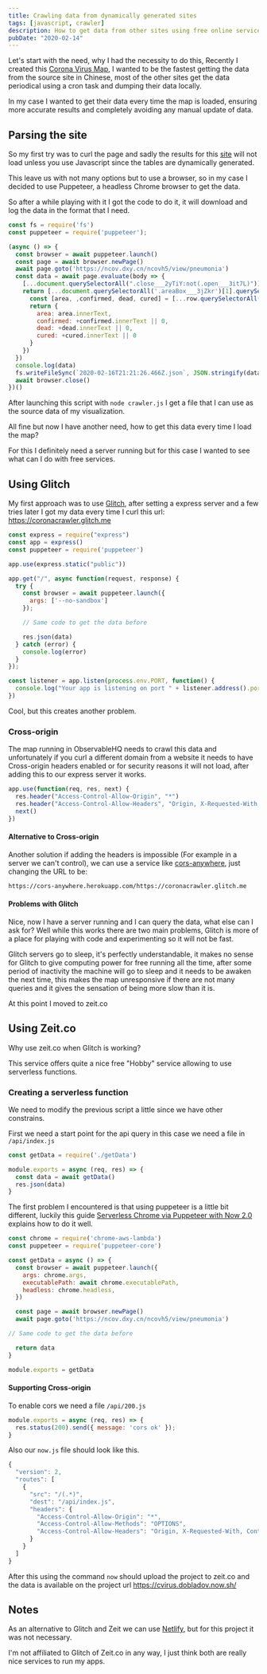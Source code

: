 ```yaml
---
title: Crawling data from dynamically generated sites
tags: [javascript, crawler]
description: How to get data from other sites using free online services
pubDate: "2020-02-14"
---
```


Let's start with the need, why I had the necessity to do this,
Recently I created this [Corona Virus Map](https://observablehq.com/@dobladov/coronavirus-2019-ncov), I wanted to be the fastest getting the data from the source site in Chinese, most of the other sites get the data periodical using a cron task and dumping their data locally.

In my case I wanted to get their data every time the map is loaded, ensuring more accurate results and completely avoiding any manual update of data.

## Parsing the site

So my first try was to curl the page and sadly the results for this [site](https://ncov.dxy.cn/ncovh5/view/pneumonia) will not load unless you use Javascript since the tables are dynamically generated.

This leave us with not many options but to use a browser, so in my case I decided to use Puppeteer, a headless Chrome browser to get the data.

So after a while playing with it I got the code to do it, it will download and log the data in the format that I need.

```javascript
const fs = require('fs')
const puppeteer = require('puppeteer');

(async () => {
  const browser = await puppeteer.launch()
  const page = await browser.newPage()
  await page.goto('https://ncov.dxy.cn/ncovh5/view/pneumonia')
  const data = await page.evaluate(body => {
    [...document.querySelectorAll(".close___2yTiY:not(.open___3it7L)")].forEach(e => e.click())
    return [...document.querySelectorAll('.areaBox___3jZkr')[1].querySelectorAll('.areaBlock2___27vn7')].map(row => {
      const [area, ,confirmed, dead, cured] = [...row.querySelectorAll('p')]
      return {
        area: area.innerText,
        confirmed: +confirmed.innerText || 0,
        dead: +dead.innerText || 0,
        cured: +cured.innerText || 0
      }
    })
  })
  console.log(data)
  fs.writeFileSync(`2020-02-16T21:21:26.466Z.json`, JSON.stringify(data, null, 2))
  await browser.close()
})()
```

After launching this script with `node crawler.js` I get a file that I can use as the source data of my visualization.

All fine but now I have another need, how to get this data every time I load the map?

For this I definitely need a server running but for this case I wanted to see what can I do with free services.

## Using Glitch

My first approach was to use [Glitch](glitch.com), after setting a express server and a few tries later I got my data every time I curl this url: https://coronacrawler.glitch.me

```javascript
const express = require("express")
const app = express()
const puppeteer = require('puppeteer')

app.use(express.static("public"))

app.get("/", async function(request, response) {
  try {
    const browser = await puppeteer.launch({
      args: ['--no-sandbox']
    });

    // Same code to get the data before

    res.json(data)
  } catch (error) {
    console.log(error)
  }
});

const listener = app.listen(process.env.PORT, function() {
  console.log("Your app is listening on port " + listener.address().port)
})
```

Cool, but this creates another problem.

### Cross-origin

The map running in ObservableHQ needs to crawl this data and unfortunately if you curl a different domain from a website it needs to have Cross-origin headers enabled or for security reasons it will not load, after adding this to our express server it works.

```javascript
app.use(function(req, res, next) {
  res.header("Access-Control-Allow-Origin", "*")
  res.header("Access-Control-Allow-Headers", "Origin, X-Requested-With, Content-Type, Accept")
  next()
})
```

#### Alternative to Cross-origin

Another solution if adding the headers is impossible (For example in a server we can't control), we can use a service like [cors-anywhere](https://cors-anywhere.herokuapp.com/), just changing the URL to be:

```bash
https://cors-anywhere.herokuapp.com/https://coronacrawler.glitch.me
```

#### Problems with Glitch

Nice, now I have a server running and I can query the data, what else can I ask for? Well while this works there are two main problems, Glitch is more of a place for playing with code and experimenting so it will not be fast.

Glitch servers go to sleep, it's perfectly understandable, it makes no sense for Glitch to give computing power for free running all the time, after some period of inactivity the machine will go to sleep and it needs to be awaken the next time, this makes the map unresponsive if there are not many queries and it gives the sensation of being more slow than it is.

At this point I moved to zeit.co

## Using Zeit.co

Why use zeit.co when Glitch is working?

This service offers quite a nice free "Hobby" service allowing to use serverless functions.

### Creating a serverless function

We need to modify the previous script a little since we have other constrains.

First we need a start point for the api query in this case we need a file in `/api/index.js`

```javascript
const getData = require('./getData')

module.exports = async (req, res) => {
  const data = await getData()
  res.json(data)
}
```

The first problem I encountered is that using puppeteer is a little bit different, luckily this guide [Serverless Chrome via Puppeteer with Now 2.0](https://zeit.co/blog/serverless-chrome) explains how to do it well.

```javascript
const chrome = require('chrome-aws-lambda')
const puppeteer = require('puppeteer-core')

const getData = async () => {
  const browser = await puppeteer.launch({
    args: chrome.args,
    executablePath: await chrome.executablePath,
    headless: chrome.headless,
  })

  const page = await browser.newPage()
  await page.goto('https://ncov.dxy.cn/ncovh5/view/pneumonia')

// Same code to get the data before

  return data
}

module.exports = getData
```

#### Supporting Cross-origin

To enable cors we need a file `/api/200.js`

```javascript
module.exports = async (req, res) => {
  res.status(200).send({ message: 'cors ok' });
}
```

Also our `now.js` file should look like this.

```javascript
{
  "version": 2,
  "routes": [
    {
      "src": "/(.*)",
      "dest": "/api/index.js",
      "headers": {
        "Access-Control-Allow-Origin": "*",
        "Access-Control-Allow-Methods": "OPTIONS",
        "Access-Control-Allow-Headers": "Origin, X-Requested-With, Content-Type, Accept, Authorization"
      }
    }
  ]
}
```

After this using the command `now` should upload the project to zeit.co and the data is available on the project url https://cvirus.dobladov.now.sh/

## Notes

As an alternative to Glitch and Zeit we can use [Netlify](https://docs.netlify.com/functions/overview/#manage-your-serverless-functions), but for this project it was not necessary.

I'm not affiliated to Glitch of Zeit.co in any way, I just think both are really nice services to run my apps.
